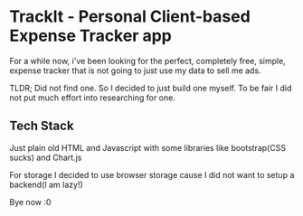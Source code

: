 # TrackIt - Personal Client-based Expense Tracker app

For a while now, i've been looking for the perfect, completely free, simple, expense tracker that is not going to just use my data to sell me ads.

TLDR; Did not find one. So I decided to just build one myself.
To be fair I did not put much effort into researching for one.

## Tech Stack

Just plain old HTML and Javascript with some libraries like bootstrap(CSS sucks) and Chart.js

For storage I decided to use browser storage cause I did not want to setup a backend(I am lazy!)

Bye now :0